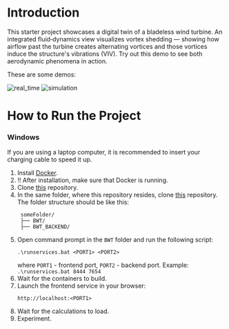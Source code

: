 # Introduction

This starter project showcases a digital twin of a bladeless wind turbine. An integrated fluid‐dynamics view visualizes vortex shedding — showing how airflow past the turbine creates alternating vortices and those vortices induce the structure's vibrations (VIV). Try out this demo to see both aerodynamic phenomena in action.

These are some demos:

![real_time](https://media.giphy.com/media/n7uv6xDg39Cb4CVQ6P/giphy.gif)
![simulation](https://media.giphy.com/media/s5Kz8FArrjxKVc9mqt/giphy.gif)


# How to Run the Project

### Windows

If you are using a laptop computer, it is recommended to insert your charging cable to speed it up.

1. Install [Docker](https://www.docker.com/).
2. :bangbang: After installation, make sure that Docker is running.
3. Clone [this](https://github.com/adomas-vensas/BWT) repository.
4. In the same folder, where this repository resides, clone [this](https://github.com/adomas-vensas/BWT_BACKEND) repository.
   The folder structure should be like this:
   ```
    someFolder/
    ├── BWT/
    ├── BWT_BACKEND/
   ```
6. Open command prompt in the `BWT` folder and run the following script:
   ```
   .\runservices.bat <PORT1> <PORT2>
   ```
   where `PORT1` - frontend port, `PORT2` - backend port. Example: `.\runservices.bat 8444 7654`
7. Wait for the containers to build.
8. Launch the frontend service in your browser:
   ```
   http://localhost:<PORT1>
   ```
9. Wait for the calculations to load.
10. Experiment.

